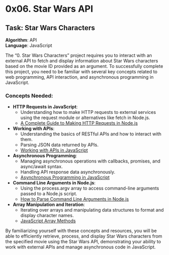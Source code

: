 # 0x06. Star Wars API

## Task: Star Wars Characters

**Algorithm**: API  
**Language**: JavaScript  

The “0. Star Wars Characters” project requires you to interact with an external API to fetch and display information about Star Wars characters based on the movie ID provided as an argument. To successfully complete this project, you need to be familiar with several key concepts related to web programming, API interaction, and asynchronous programming in JavaScript.

### Concepts Needed:

- **HTTP Requests in JavaScript**:
  - Understanding how to make HTTP requests to external services using the request module or alternatives like fetch in Node.js.
  - [A Complete Guide to Making HTTP Requests in Node.js](https://www.digitalocean.com/community/tutorials/how-to-make-http-requests-in-node-js)
- **Working with APIs**:
  - Understanding the basics of RESTful APIs and how to interact with them.
  - Parsing JSON data returned by APIs.
  - [Working with APIs in JavaScript](https://developer.mozilla.org/en-US/docs/Learn/JavaScript/Client-side_web_APIs/Introduction)
- **Asynchronous Programming**:
  - Managing asynchronous operations with callbacks, promises, and async/await syntax.
  - Handling API response data asynchronously.
  - [Asynchronous Programming in JavaScript](https://developer.mozilla.org/en-US/docs/Learn/JavaScript/Asynchronous)
- **Command Line Arguments in Node.js**:
  - Using the process.argv array to access command-line arguments passed to a Node.js script.
  - [How to Parse Command Line Arguments in Node.js](https://nodejs.dev/learn/nodejs-accept-arguments-from-the-command-line)
- **Array Manipulation and Iteration**:
  - Iterating over arrays and manipulating data structures to format and display character names.
  - [JavaScript Array Methods](https://developer.mozilla.org/en-US/docs/Web/JavaScript/Reference/Global_Objects/Array)

By familiarizing yourself with these concepts and resources, you will be able to efficiently retrieve, process, and display Star Wars characters from the specified movie using the Star Wars API, demonstrating your ability to work with external APIs and manage asynchronous code in JavaScript.

